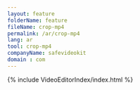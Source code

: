 ```yaml
---
layout: feature
folderName: feature
fileName: crop-mp4
permalink: /ar/crop-mp4
lang: ar
tool: crop-mp4
companyName: safevideokit
domain : com
---
```


{% include VideoEditorIndex/index.html %}

   
